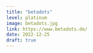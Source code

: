 ```yaml
---
title: "betadots"
level: platinum
image: betadots.jpg
link: https://www.betadots.de/
date: 2022-12-25
draft: true
---
```

